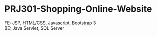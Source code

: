 # PRJ301-Shopping-Online-Website
FE: JSP, HTML/CSS, Javascript, Bootstrap 3<br>
BE: Java Servlet, SQL Server
